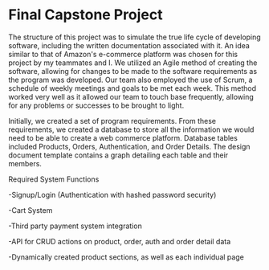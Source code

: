 # Final Capstone Project


The structure of this project was to simulate the true life cycle of developing software, including the written documentation associated with it. An idea similar to that of Amazon's e-commerce platform was chosen for this project by my teammates and I.
We utilized an Agile method of creating the software, allowing for changes to be made to the software requirements as the program was developed. Our team also employed the use of Scrum, a schedule of weekly meetings and goals to be met each week. This method worked very well as it allowed our team to touch base frequently, allowing for any problems or successes to be brought to light. 

Initially, we created a set of program requirements. From these requirements, we created a database to store all the information we would need to be able to create a web commerce platform. Database tables included Products, Orders, Authentication, and Order Details. The design document template contains a graph detailing each table and their members.

Required System Functions

-Signup/Login (Authentication with hashed password security)

-Cart System

-Third party payment system integration

-API for CRUD actions on product, order, auth and order detail data

-Dynamically created product sections, as well as each individual page

